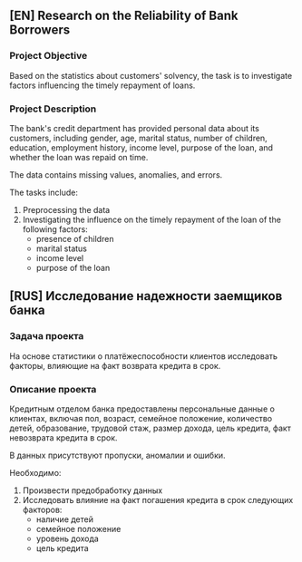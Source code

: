 ## [EN] Research on the Reliability of Bank Borrowers

### Project Objective

Based on the statistics about customers' solvency, the task is to investigate factors influencing the timely repayment of loans.

### Project Description

The bank's credit department has provided personal data about its customers, including gender, age, marital status, number of children, education, employment history, income level, purpose of the loan, and whether the loan was repaid on time.

The data contains missing values, anomalies, and errors.

The tasks include:
1. Preprocessing the data
2. Investigating the influence on the timely repayment of the loan of the following factors:
   - presence of children
   - marital status
   - income level
   - purpose of the loan
     
## [RUS] Исследование надежности заемщиков банка

### Задача проекта

На основе статистики о платёжеспособности клиентов исследовать факторы, влияющие на факт возврата кредита в срок.

### Описание проекта

Кредитным отделом банка предоставлены персональные данные о клиентах, включая пол, возраст, семейное положение, количество детей, образование, трудовой стаж, размер дохода, цель кредита, факт невозврата кредита в срок.

В данных присутствуют пропуски, аномалии и ошибки.

Необходимо:

1. Произвести предобработку данных
2. Исследовать влияние на факт погашения кредита в срок следующих факторов:
   - наличие детей
   - семейное положение
   - уровень дохода
   - цель кредита
